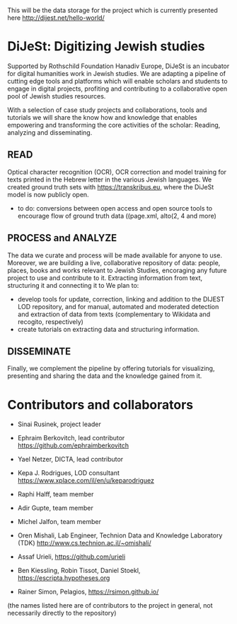 This will be the data storage for the project which is currently presented here http://dijest.net/hello-world/
# DiJeSt: Digitizing Jewish studies

Supported by Rothschild Foundation Hanadiv Europe, DiJeSt is an incubator for digital humanities work in Jewish studies. 
We are adapting a pipeline of cutting edge tools and platforms which will enable scholars and students to engage in digital projects, profiting and contributing to a collaborative open pool of Jewish studies resources.


With a selection of case study projects and collaborations, tools and tutorials we will share the know how and knowledge that enables empowering and transforming the core activities of the scholar:  Reading, analyzing and disseminating. 

## READ
Optical character recognition (OCR), OCR correction and model training for texts printed in the Hebrew letter in the various Jewish languages. We created ground truth sets with https://transkribus.eu, where the DiJeSt model is now publicly open.
* to do:  conversions between open access and open source tools to encourage flow of ground truth data ((page.xml, alto(2, 4 and more)

## PROCESS and ANALYZE
The data we curate and process will be made available for anyone to use. Moreover, we are building a live, collaborative repository of data: people, places, books and works relevant to Jewish Studies, encoraging any future project to use and contribute to it. 
Extracting information from text, structuring it and connecting it to  We plan to:
* develop tools for update, correction, linking and addition to the DIJEST LOD repository, and for manual, automated and moderated detection and extraction of data from texts (complementary to Wikidata and recogito, respectively)
* create tutorials on extracting data and structuring information.

 
## DISSEMINATE

Finally, we complement the pipeline by offering tutorials for visualizing, presenting and sharing the data and the knowledge gained from it.

# Contributors and collaborators
* Sinai Rusinek, project leader
* Ephraim Berkovitch, lead contributor https://github.com/ephraimberkovitch 
* Yael Netzer, DICTA, lead contributor 
* Kepa J. Rodrigues, LOD consultant https://www.xplace.com/il/en/u/keparodriguez
* Raphi Halff, team member
* Adir Gupte, team member
* Michel Jalfon, team member

* Oren Mishali, Lab Engineer, Technion Data and Knowledge Laboratory (TDK) http://www.cs.technion.ac.il/~omishali/
* Assaf Urieli, https://github.com/urieli
* Ben Kiessling, Robin Tissot, Daniel Stoekl, https://escripta.hypotheses.org
* Rainer Simon, Pelagios, https://rsimon.github.io/

(the names listed here are of contributors to the project in general, not necessarily directly to the repository)
